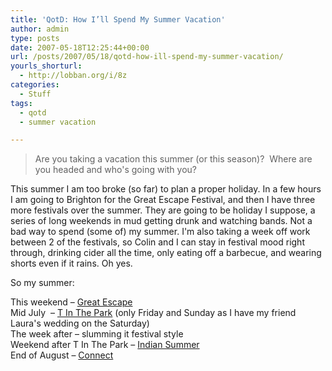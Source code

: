 ```yaml
---
title: 'QotD: How I’ll Spend My Summer Vacation'
author: admin
type: posts
date: 2007-05-18T12:25:44+00:00
url: /posts/2007/05/18/qotd-how-ill-spend-my-summer-vacation/
yourls_shorturl:
  - http://lobban.org/i/8z
categories:
  - Stuff
tags:
  - qotd
  - summer vacation

---
```

> Are you taking a vacation this summer (or this season)?&#160; Where are you headed and who's going with you?

This summer I am too broke (so far) to plan a proper holiday. In a few hours I am going to Brighton for the Great Escape Festival, and then I have three more festivals over the summer. They are going to be holiday I suppose, a series of long weekends in mud getting drunk and watching bands. Not a bad way to spend (some of) my summer. I'm also taking a week off work between 2 of the festivals, so Colin and I can stay in festival mood right through, drinking cider all the time, only eating off a barbecue, and wearing shorts even if it rains. Oh yes.

So my summer:

This weekend &#8211; [Great Escape][1]  
Mid July&#160; &#8211; [T In The Park][2] (only Friday and Sunday as I have my friend Laura's wedding on the Saturday)  
The week after &#8211; slumming it festival style  
Weekend after T In The Park &#8211; [Indian Summer][3]  
End of August &#8211; [Connect][4]

 [1]: http://www.escapegreat.com/
 [2]: http://www.tinthepark.com/
 [3]: http://www.indiansummerglasgow.com/
 [4]: http://www.connectmusicfestival.com/